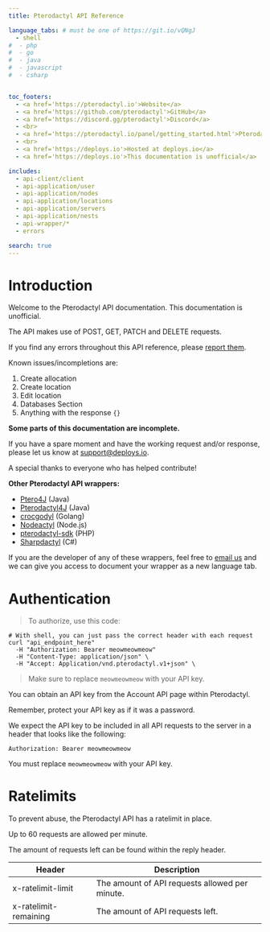 ```yaml
---
title: Pterodactyl API Reference

language_tabs: # must be one of https://git.io/vQNgJ
  - shell
#  - php
#  - go
#  - java
#  - javascript
#  - csharp


toc_footers:
  - <a href='https://pterodactyl.io'>Website</a>
  - <a href='https://github.com/pterodactyl'>GitHub</a>
  - <a href='https://discord.gg/pterodactyl'>Discord</a>
  - <br>
  - <a href='https://pterodactyl.io/panel/getting_started.html'>Pterodactyl Documentation</a>
  - <br>
  - <a href='https://deploys.io'>Hosted at deploys.io</a>
  - <a href='https://deploys.io'>This documentation is unofficial</a>

includes:
  - api-client/client
  - api-application/user
  - api-application/nodes
  - api-application/locations
  - api-application/servers
  - api-application/nests
  - api-wrapper/*
  - errors

search: true
---
```


# Introduction

Welcome to the Pterodactyl API documentation. This documentation is unofficial.

The API makes use of POST, GET, PATCH and DELETE requests.

If you find any errors throughout this API reference, please [report them](mailto:support@deploys.io).

Known issues/incompletions are:

 1. Create allocation
 2. Create location
 3. Edit location
 4. Databases Section
 5. Anything with the response `{}`

**Some parts of this documentation are incomplete.**

If you have a spare moment and have the working request and/or response, please let us know at [support@deploys.io](mailto:support@deploys.io).

A special thanks to everyone who has helped contribute!

**Other Pterodactyl API wrappers:**

- [Ptero4J](https://github.com/stanjg/Ptero4J) (Java)
- [Pterodactyl4J](https://github.com/mattmalec/Pterodactyl4J) (Java)
- [crocgodyl](https://github.com/parkervcp/crocgodyl) (Golang)
- [Nodeactyl](https://github.com/Burchard36/Nodeactyl) (Node.js)
- [pterodactyl-sdk](https://github.com/hcgcloud/pterodactyl-sdk) (PHP)
- [Sharpdactyl](https://github.com/KadePcGames/Sharpdactyl) (C#)

If you are the developer of any of these wrappers, feel free to [email us](mailto:support@deploys.io) and we can give you access to document your wrapper as a new language tab.

# Authentication

> To authorize, use this code:

```shell
# With shell, you can just pass the correct header with each request
curl "api_endpoint_here"
  -H "Authorization: Bearer meowmeowmeow"
  -H "Content-Type: application/json" \
  -H "Accept: Application/vnd.pterodactyl.v1+json" \
```

<!---
```php
# Wrapper language conflict // WrapperA (title is wrapper's name, for example: Ptero4J)
<?php 
echo "owo";
```

```php
# Wrapper language conflict // WrapperB (title is the wrapper's name, for example: Pterodactyl4J)
<?php 
echo "mmm";
```
--->

> Make sure to replace `meowmeowmeow` with your API key.

You can obtain an API key from the Account API page within Pterodactyl.

<aside class="warning">
Remember, protect your API key as if it was a password.
</aside>

We expect the API key to be included in all API requests to the server in a header that looks like the following:

`Authorization: Bearer meowmeowmeow`

<aside class="notice">
You must replace <code>meowmeowmeow</code> with your API key.
</aside>

# Ratelimits

To prevent abuse, the Pterodactyl API has a ratelimit in place.

Up to 60 requests are allowed per minute.

The amount of requests left can be found within the reply header.

Header | Description
---|---
x-ratelimit-limit | The amount of API requests allowed per minute.
x-ratelimit-remaining | The amount of API requests left.
